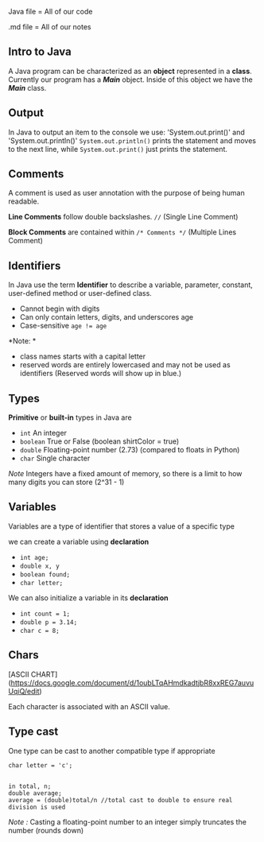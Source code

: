Java file = All of our code

.md file = All of our notes

## Intro to Java

A Java program can be characterized as an **object** represented in a **class**.
Currently our program has a *__Main__* object. Inside of this object we have the *__Main__* class.

## Output
In Java to output an item to the console we use: 'System.out.print()' and 'System.out.println()'
`System.out.println()` prints the statement and moves to the next line, while 
`System.out.print()` just prints the statement.

## Comments

A comment is used as user annotation with the purpose of being human readable.

**Line Comments** follow double backslashes. `//` (Single Line Comment)

**Block Comments** are contained within `/* Comments */` (Multiple Lines Comment)

## Identifiers

In Java use the term **Identifier** to describe a variable, parameter, constant, user-defined method or user-defined class.

- Cannot begin with digits
- Can only contain letters, digits, and underscores age
- Case-sensitive `age != age`

*Note: *
- class names starts with a capital letter
- reserved words are entirely lowercased and may not be used as identifiers (Reserved words will show up in blue.)

## Types
**Primitive** or **built-in** types in Java are
- `int` An integer
- `boolean` True or False (boolean shirtColor = true)
- `double` Floating-point number (2.73) (compared to floats in Python)
- `char` Single character

*Note* Integers have a fixed amount of memory, so there is a limit to how many digits you can store (2^31 - 1)

## Variables
Variables are a type of identifier that stores a value of a specific type

we can create a variable using **declaration**
- `int age;`
- `double x, y`
- `boolean found;`
- `char letter;`

We can also initialize a variable in its **declaration**
- `int count = 1;`
- `double p = 3.14;`
- `char c = 8;`

## Chars
[ASCII CHART]
(https://docs.google.com/document/d/1oubLTqAHmdkadtjbR8xxREG7auvuUqiQ/edit)

Each character is associated with an ASCII value.


## Type cast 

One type can be cast to another compatible type if appropriate

`char letter = 'c';`
```

in total, n;
double average;
average = (double)total/n //total cast to double to ensure real division is used
```

*Note :* Casting a floating-point number to an integer simply truncates the number (rounds down)


